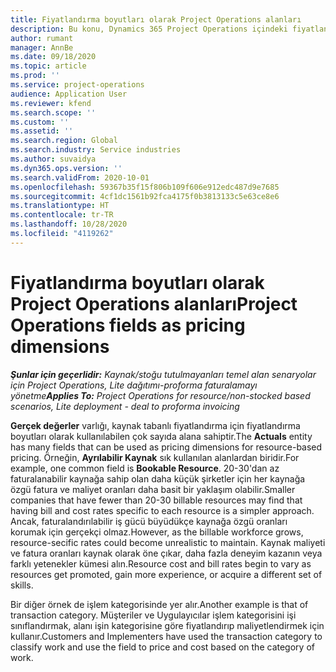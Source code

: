 ```yaml
---
title: Fiyatlandırma boyutları olarak Project Operations alanları
description: Bu konu, Dynamics 365 Project Operations içindeki fiyatlandırma boyutları olarak alanları kullanma hakkında bilgi sağlar.
author: rumant
manager: AnnBe
ms.date: 09/18/2020
ms.topic: article
ms.prod: ''
ms.service: project-operations
audience: Application User
ms.reviewer: kfend
ms.search.scope: ''
ms.custom: ''
ms.assetid: ''
ms.search.region: Global
ms.search.industry: Service industries
ms.author: suvaidya
ms.dyn365.ops.version: ''
ms.search.validFrom: 2020-10-01
ms.openlocfilehash: 59367b35f15f806b109f606e912edc487d9e7685
ms.sourcegitcommit: 4cf1dc1561b92fca4175f0b3813133c5e63ce8e6
ms.translationtype: HT
ms.contentlocale: tr-TR
ms.lasthandoff: 10/28/2020
ms.locfileid: "4119262"
---
```

# <a name="project-operations-fields-as-pricing-dimensions"></a><span data-ttu-id="3ce53-103">Fiyatlandırma boyutları olarak Project Operations alanları</span><span class="sxs-lookup"><span data-stu-id="3ce53-103">Project Operations fields as pricing dimensions</span></span>

<span data-ttu-id="3ce53-104">_**Şunlar için geçerlidir:** Kaynak/stoğu tutulmayanları temel alan senaryolar için Project Operations, Lite dağıtımı-proforma faturalamayı yönetme_</span><span class="sxs-lookup"><span data-stu-id="3ce53-104">_**Applies To:** Project Operations for resource/non-stocked based scenarios, Lite deployment - deal to proforma invoicing_</span></span>

<span data-ttu-id="3ce53-105">**Gerçek değerler** varlığı, kaynak tabanlı fiyatlandırma için fiyatlandırma boyutları olarak kullanılabilen çok sayıda alana sahiptir.</span><span class="sxs-lookup"><span data-stu-id="3ce53-105">The **Actuals** entity has many fields that can be used as pricing dimensions for resource-based pricing.</span></span> <span data-ttu-id="3ce53-106">Örneğin, **Ayrılabilir Kaynak** sık kullanılan alanlardan biridir.</span><span class="sxs-lookup"><span data-stu-id="3ce53-106">For example, one common field is **Bookable Resource**.</span></span> <span data-ttu-id="3ce53-107">20-30'dan az faturalanabilir kaynağa sahip olan daha küçük şirketler için her kaynağa özgü fatura ve maliyet oranları daha basit bir yaklaşım olabilir.</span><span class="sxs-lookup"><span data-stu-id="3ce53-107">Smaller companies that have fewer than 20-30 billable resources may find that having bill and cost rates specific to each resource is a simpler approach.</span></span> <span data-ttu-id="3ce53-108">Ancak, faturalandırılabilir iş gücü büyüdükçe kaynağa özgü oranları korumak için gerçekçi olmaz.</span><span class="sxs-lookup"><span data-stu-id="3ce53-108">However, as the billable workforce grows, resource-secific rates could become unrealistic to maintain.</span></span> <span data-ttu-id="3ce53-109">Kaynak maliyeti ve fatura oranları kaynak olarak öne çıkar, daha fazla deneyim kazanın veya farklı yetenekler kümesi alın.</span><span class="sxs-lookup"><span data-stu-id="3ce53-109">Resource cost and bill rates begin to vary as resources get promoted, gain more experience, or acquire a different set of skills.</span></span> 

<span data-ttu-id="3ce53-110">Bir diğer örnek de işlem kategorisinde yer alır.</span><span class="sxs-lookup"><span data-stu-id="3ce53-110">Another example is that of transaction category.</span></span> <span data-ttu-id="3ce53-111">Müşteriler ve Uygulayıcılar işlem kategorisini işi sınıflandırmak, alanı işin kategorisine göre fiyatlandırıp maliyetlendirmek için kullanır.</span><span class="sxs-lookup"><span data-stu-id="3ce53-111">Customers and Implementers have used the transaction category to classify work and use the field to price and cost based on the category of work.</span></span>
